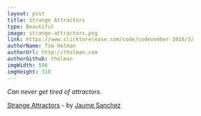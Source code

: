 ```yaml
---
layout: post
title: Strange Attractors
type: Beautiful
image: strange-attractors.png
link: https://www.clicktorelease.com/code/codevember-2016/3/
authorName: Tim Holman
authorUrl: http://tholman.com
authorGithub: tholman
imgWidth: 596
imgHeight: 310
---
```


_Can never get tired of attractors._

[Strange Attractors](https://www.clicktorelease.com/code/codevember-2016/3/) - by [Jaume Sanchez](https://www.clicktorelease.com/)
